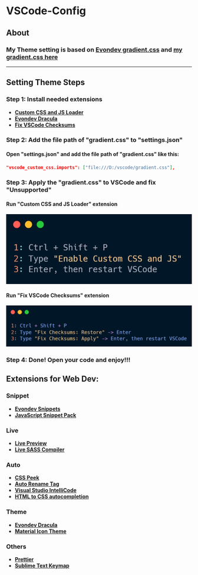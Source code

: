 # VSCode-Config

## About

### My Theme setting is based on [**Evondev gradient.css**](https://github.com/evondev/evondev-dracula/blob/master/gradient.css) and [**my gradient.css here**](assets/css/gradient.css)

---

## Setting Theme Steps

### Step 1: Install needed extensions

-   [**Custom CSS and JS Loader**](https://marketplace.visualstudio.com/items?itemName=be5invis.vscode-custom-css)
-   [**Evondev Dracula**](https://marketplace.visualstudio.com/items?itemName=evondev.dracula-high-contrast)
-   [**Fix VSCode Checksums**](https://marketplace.visualstudio.com/items?itemName=lehni.vscode-fix-checksums)

### Step 2: Add the file path of "gradient.css" to "settings.json"

#### Open "settings.json" and add the file path of "gradient.css" like this:

<!-- ![File Path](assets/filepath.png) -->

```json
"vscode_custom_css.imports": ["file:///D:/vscode/gradient.css"],
```

### Step 3: Apply the "gradient.css" to VSCode and fix "Unsupported"

#### Run "Custom CSS and JS Loader" extension

![File Path](assets/customCSS_Ext.png)

#### Run "Fix VSCode Checksums" extension

![File Path](assets/fixChecksums_Ext.png)

### Step 4: Done! Open your code and enjoy!!!

## Extensions for Web Dev:

### Snippet

-   [**Evondev Snippets**](https://marketplace.visualstudio.com/items?itemName=evondev.evondev-snippets)
-   [**JavaScript Snippet Pack**](https://marketplace.visualstudio.com/items?itemName=akamud.vscode-javascript-snippet-pack)

### Live

-   [**Live Preview**](https://marketplace.visualstudio.com/items?itemName=ms-vscode.live-server)
-   [**Live SASS Compiler**](https://marketplace.visualstudio.com/items?itemName=ritwickdey.live-sass)

### Auto

-   [**CSS Peek**](https://marketplace.visualstudio.com/items?itemName=pranaygp.vscode-css-peek)
-   [**Auto Rename Tag**](https://marketplace.visualstudio.com/items?itemName=formulahendry.auto-rename-tag)
-   [**Visual Studio IntelliCode**](https://marketplace.visualstudio.com/items?itemName=VisualStudioExptTeam.vscodeintellicode)
-   [**HTML to CSS autocompletion**](https://marketplace.visualstudio.com/items?itemName=solnurkarim.html-to-css-autocompletion)

### Theme

-   [**Evondev Dracula**](https://marketplace.visualstudio.com/items?itemName=evondev.dracula-high-contrast)
-   [**Material Icon Theme**](https://marketplace.visualstudio.com/items?itemName=PKief.material-icon-theme)

### Others

-   [**Prettier**](https://marketplace.visualstudio.com/items?itemName=esbenp.prettier-vscode)
-   [**Sublime Text Keymap**](https://marketplace.visualstudio.com/items?itemName=ms-vscode.sublime-keybindings)
